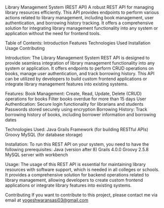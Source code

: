 Library Management System (REST API)
A robust REST API for managing library resources efficiently. This API provides endpoints to perform various actions related to library management, including book management, user authentication, and borrowing history tracking. It offers a comprehensive solution for integrating library management functionality into any system or application without the need for frontend tools.

Table of Contents:
    Introduction
    Features
    Technologies Used
    Installation
    Usage
    Contributing
    
Introduction:
The Library Management System REST API is designed to provide seamless integration of library management functionality into any system or application. It offers endpoints to perform CRUD operations on books, manage user authentication, and track borrowing history. This API can be utilized by developers to build custom frontend applications or integrate library management features into existing systems.

Features:
Book Management:
    Create, Read, Update, Delete (CRUD) operations for books
    Filter books overdue for more than 15 days
User Authentication:
    Secure login functionality for librarians and students
    Passwords stored securely using encryption
Borrowing History:
    Track borrowing history of books, including borrower information and borrowing dates

Technologies Used:
Java
Grails Framework (for building RESTful APIs)
Groovy
MySQL (for database storage)

Installation:
To run this REST API on your system, you need to have the following prerequisites:
Java (version after 8)
Grails 4.0.0
Groovy 2.5.8
MySQL server with workbench

Usage:
The usage of this REST API is essential for maintaining library resources with software support, which is needed in all colleges or schools. It provides a comprehensive solution for backend operations related to library management, allowing developers to create custom frontend applications or integrate library features into existing systems.

Contributing
If you want to contribute to this project, please contact me via email at yogeshwaransasi03@gmail.com
